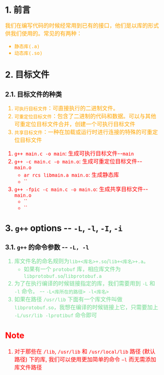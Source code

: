 <!--
 * @Descripttion: 
 * @version: 
 * @Author: sch
 * @Date: 2022-03-29 09:57:36
 * @LastEditors: Please set LastEditors
 * @LastEditTime: 2022-04-29 15:55:07
-->
# 1. 前言
<font color="orange" size="4">

我们在编写代码的时候经常用到已有的接口，他们是以库的形式供我们使用的。常见的有两种：
- `静态库(.a)`
- `动态库(.so)`

</font>

# 2. 目标文件
## 2.1. 目标文件的种类
<font color="orange" size="4">

1. `可执行目标文件`：可直接执行的二进制文件。
2. `可重定位目标文件`：包含了二进制的代码和数据。可以与其他可重定位目标文件合并，创建一个可执行目标文件
3. `共享目标文件`：一种在加载或运行时进行连接的特殊的可重定位目标文件

</font>


<font color="red" size="4">

1. `g++ main.c -o main`: 生成可执行目标文件--`main`
2. `g++ -c main.c -o main.o`: 生成可重定位目标文件--`main.o`
    - `ar rcs libmain.a main.o`: 生成静态库
    - ``
3. `g++ -fpic -c main.c -o main.o`: 生成共享目标文件--`main.o`
    - ``
    - ``

</font>


# 3. `g++` options -- `-L`, `-l`, `-I`, `-i`

## 3.1. `g++` 的命令参数 -- `-L, -l`

<font color="73DB90" size="4">

1. 库文件名的命名规则为`lib+<库名>+.so`/`lib+<库名>+.a`。
    - 如果有一个 `protobuf` 库，相应库文件为 `libprotobuf.so`/`libprotobuf.a`
2. 为了在执行编译的时候链接指定的库，我们需要用到 `-L` 和 `-l` 命令。 -- `-L<库所在的路径> -l<库名>`
3. 如果在路径 `/usr/lib` 下面有一个库文件叫做 `libprotobuf.so`，我想在编译的时候链接上它，只需要加上 `-L/usr/lib -lprotibuf` 命令即可

</font>

<font color="red" size="4">

Note
----
1. 对于那些在 `/lib`, `/usr/lib` 和 `/usr/local/lib` 路径 (默认路径) 下的库, 我们可以使用更加简单的命令 `−l` 而无需添加库文件路径

</font>